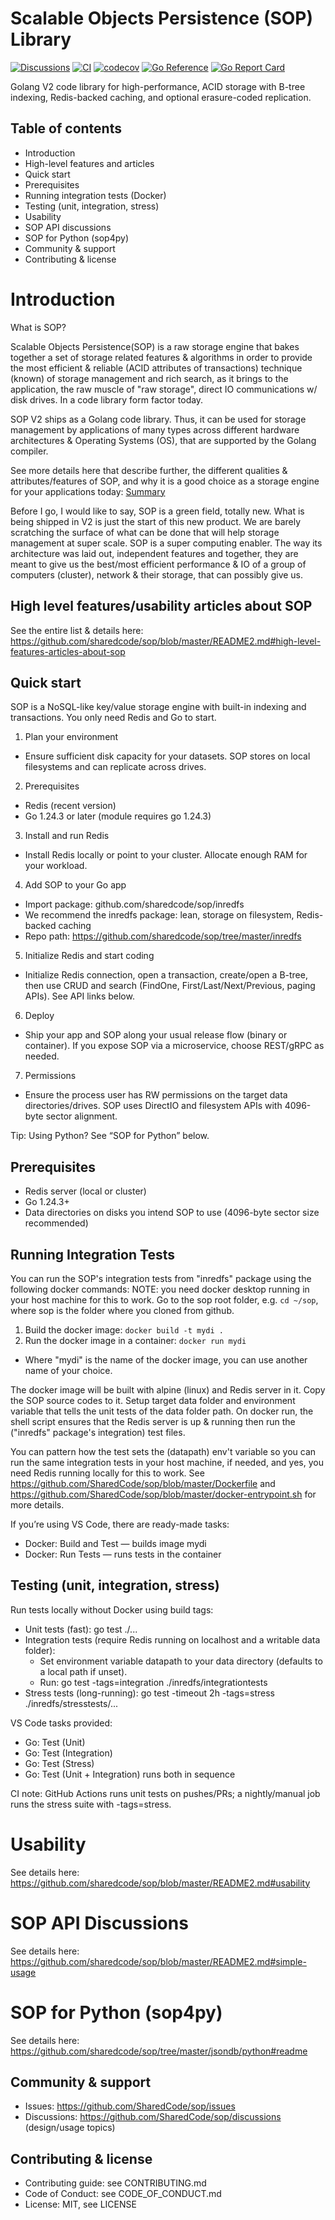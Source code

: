 # Scalable Objects Persistence (SOP) Library

[![Discussions](https://img.shields.io/github/discussions/SharedCode/sop)](https://github.com/SharedCode/sop/discussions) [![CI](https://github.com/SharedCode/sop/actions/workflows/go.yml/badge.svg?branch=master)](https://github.com/SharedCode/sop/actions/workflows/go.yml) [![codecov](https://codecov.io/gh/SharedCode/sop/branch/master/graph/badge.svg)](https://app.codecov.io/github/SharedCode/sop) [![Go Reference](https://pkg.go.dev/badge/github.com/sharedcode/sop.svg)](https://pkg.go.dev/github.com/sharedcode/sop) [![Go Report Card](https://goreportcard.com/badge/github.com/sharedcode/sop)](https://goreportcard.com/report/github.com/sharedcode/sop)

Golang V2 code library for high-performance, ACID storage with B-tree indexing, Redis-backed caching, and optional erasure-coded replication.

## Table of contents

- Introduction
- High-level features and articles
- Quick start
- Prerequisites
- Running integration tests (Docker)
 - Testing (unit, integration, stress)
- Usability
- SOP API discussions
- SOP for Python (sop4py)
- Community & support
- Contributing & license

# Introduction
What is SOP?

Scalable Objects Persistence(SOP) is a raw storage engine that bakes together a set of storage related features & algorithms in order to provide the most efficient & reliable (ACID attributes of transactions) technique (known) of storage management and rich search, as it brings to the application, the raw muscle of "raw storage", direct IO communications w/ disk drives. In a code library form factor today.

SOP V2 ships as a Golang code library. Thus, it can be used for storage management by applications of many types across different hardware architectures & Operating Systems (OS), that are supported by the Golang compiler.

See more details here that describe further, the different qualities & attributes/features of SOP, and why it is a good choice as a storage engine for your applications today: [Summary](README2.md)

Before I go, I would like to say, SOP is a green field, totally new. What is being shipped in V2 is just the start of this new product. We are barely scratching the surface of what can be done that will help storage management at super scale. SOP is a super computing enabler. The way its architecture was laid out, independent features and together, they are meant to give us the best/most efficient performance & IO of a group of computers (cluster), network & their storage, that can possibly give us.

## High level features/usability articles about SOP
See the entire list & details here: https://github.com/sharedcode/sop/blob/master/README2.md#high-level-features-articles-about-sop

## Quick start
SOP is a NoSQL-like key/value storage engine with built-in indexing and transactions. You only need Redis and Go to start.

1) Plan your environment
- Ensure sufficient disk capacity for your datasets. SOP stores on local filesystems and can replicate across drives.

2) Prerequisites
- Redis (recent version)
- Go 1.24.3 or later (module requires go 1.24.3)

3) Install and run Redis
- Install Redis locally or point to your cluster. Allocate enough RAM for your workload.

4) Add SOP to your Go app
- Import package: github.com/sharedcode/sop/inredfs
- We recommend the inredfs package: lean, storage on filesystem, Redis-backed caching
- Repo path: https://github.com/sharedcode/sop/tree/master/inredfs

5) Initialize Redis and start coding
- Initialize Redis connection, open a transaction, create/open a B-tree, then use CRUD and search (FindOne, First/Last/Next/Previous, paging APIs). See API links below.

6) Deploy
- Ship your app and SOP along your usual release flow (binary or container). If you expose SOP via a microservice, choose REST/gRPC as needed.

7) Permissions
- Ensure the process user has RW permissions on the target data directories/drives. SOP uses DirectIO and filesystem APIs with 4096-byte sector alignment.

Tip: Using Python? See “SOP for Python” below.

## Prerequisites
- Redis server (local or cluster)
- Go 1.24.3+
- Data directories on disks you intend SOP to use (4096-byte sector size recommended)

## Running Integration Tests
You can run the SOP's integration tests from "inredfs" package using the following docker commands:
NOTE: you need docker desktop running in your host machine for this to work. Go to the sop root folder, e.g. ```cd ~/sop```, where sop is the folder where you cloned from github.
1. Build the docker image: ```docker build -t mydi .```
2. Run the docker image in a container: ```docker run mydi```
* Where "mydi" is the name of the docker image, you can use another name of your choice.

The docker image will be built with alpine (linux) and Redis server in it. Copy the SOP source codes to it. Setup target data folder and environment variable that tells the unit tests of the data folder path.
On docker run, the shell script ensures that the Redis server is up & running then run the ("inredfs" package's integration) test files.

You can pattern how the test sets the (datapath) env't variable so you can run the same integration tests in your host machine, if needed, and yes, you need Redis running locally for this to work.
See https://github.com/SharedCode/sop/blob/master/Dockerfile and https://github.com/SharedCode/sop/blob/master/docker-entrypoint.sh for more details.

If you’re using VS Code, there are ready-made tasks:
- Docker: Build and Test — builds image mydi
- Docker: Run Tests — runs tests in the container

## Testing (unit, integration, stress)
Run tests locally without Docker using build tags:

- Unit tests (fast): go test ./...
- Integration tests (require Redis running on localhost and a writable data folder):
	- Set environment variable datapath to your data directory (defaults to a local path if unset).
	- Run: go test -tags=integration ./inredfs/integrationtests
- Stress tests (long-running): go test -timeout 2h -tags=stress ./inredfs/stresstests/...

VS Code tasks provided:
- Go: Test (Unit)
- Go: Test (Integration)
- Go: Test (Stress)
- Go: Test (Unit + Integration) runs both in sequence

CI note: GitHub Actions runs unit tests on pushes/PRs; a nightly/manual job runs the stress suite with -tags=stress.

# Usability
See details here: https://github.com/sharedcode/sop/blob/master/README2.md#usability

# SOP API Discussions
See details here: https://github.com/sharedcode/sop/blob/master/README2.md#simple-usage

# SOP for Python (sop4py)
See details here: https://github.com/sharedcode/sop/tree/master/jsondb/python#readme

## Community & support
- Issues: https://github.com/SharedCode/sop/issues
- Discussions: https://github.com/SharedCode/sop/discussions (design/usage topics)

## Contributing & license
- Contributing guide: see CONTRIBUTING.md
- Code of Conduct: see CODE_OF_CONDUCT.md
- License: MIT, see LICENSE